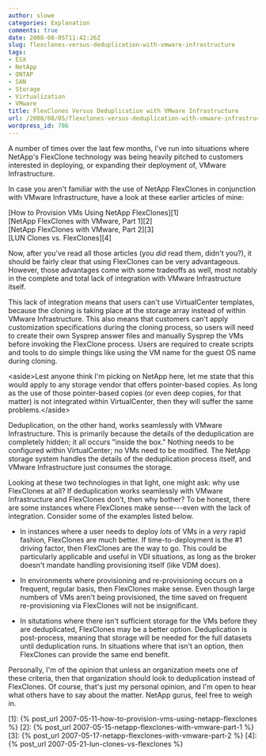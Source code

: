 ```yaml
---
author: slowe
categories: Explanation
comments: true
date: 2008-08-05T11:42:26Z
slug: flexclones-versus-deduplication-with-vmware-infrastructure
tags:
- ESX
- NetApp
- ONTAP
- SAN
- Storage
- Virtualization
- VMware
title: FlexClones Versus Deduplication with VMware Infrastructure
url: /2008/08/05/flexclones-versus-deduplication-with-vmware-infrastructure/
wordpress_id: 786
---
```


A number of times over the last few months, I've run into situations where NetApp's FlexClone technology was being heavily pitched to customers interested in deploying, or expanding their deployment of, VMware Infrastructure.

In case you aren't familiar with the use of NetApp FlexClones in conjunction with VMware Infrastructure, have a look at these earlier articles of mine:

[How to Provision VMs Using NetApp FlexClones][1]  
[NetApp FlexClones with VMware, Part 1][2]  
[NetApp FlexClones with VMware, Part 2][3]  
[LUN Clones vs. FlexClones][4]

Now, after you've read all those articles (you _did_ read them, didn't you?), it should be fairly clear that using FlexClones can be very advantageous. However, those advantages come with some tradeoffs as well, most notably in the complete and total lack of integration with VMware Infrastructure itself.

This lack of integration means that users can't use VirtualCenter templates, because the cloning is taking place at the storage array instead of within VMware Infrastructure. This also means that customers can't apply customization specifications during the cloning process, so users will need to create their own Sysprep answer files and manually Sysprep the VMs before invoking the FlexClone process. Users are required to create scripts and tools to do simple things like using the VM name for the guest OS name during cloning.

&lt;aside&gt;Lest anyone think I'm picking on NetApp here, let me state that this would apply to any storage vendor that offers pointer-based copies. As long as the use of those pointer-based copies (or even deep copies, for that matter) is not integrated within VirtualCenter, then they will suffer the same problems.&lt;/aside&gt;

Deduplication, on the other hand, works seamlessly with VMware Infrastructure. This is primarily because the details of the deduplication are completely hidden; it all occurs "inside the box." Nothing needs to be configured within VirtualCenter; no VMs need to be modified. The NetApp storage system handles the details of the deduplication process itself, and VMware Infrastructure just consumes the storage.

Looking at these two technologies in that light, one might ask: why use FlexClones at all? If deduplication works seamlessly with VMware Infrastructure and FlexClones don't, then why bother? To be honest, there are some instances where FlexClones make sense---even with the lack of integration. Consider some of the examples listed below.

* In instances where a user needs to deploy _lots_ of VMs in a _very_ rapid fashion, FlexClones are much better. If time-to-deployment is the #1 driving factor, then FlexClones are the way to go. This could be particularly applicable and useful in VDI situations, as long as the broker doesn't mandate handling provisioning itself (like VDM does).

* In environments where provisioning and re-provisioning occurs on a frequent, regular basis, then FlexClones make sense. Even though large numbers of VMs aren't being provisioned, the time saved on frequent re-provisioning via FlexClones will not be insignificant.

* In situtations where there isn't sufficient storage for the VMs before they are deduplicated, FlexClones may be a better option. Deduplication is post-process, meaning that storage will be needed for the full datasets until deduplication runs. In situations where that isn't an option, then FlexClones can provide the same end benefit.

Personally, I'm of the opinion that unless an organization meets one of these criteria, then that organization should look to deduplication instead of FlexClones. Of course, that's just my personal opinion, and I'm open to hear what others have to say about the matter. NetApp gurus, feel free to weigh in.

[1]: {% post_url 2007-05-11-how-to-provision-vms-using-netapp-flexclones %}
[2]: {% post_url 2007-05-15-netapp-flexclones-with-vmware-part-1 %}
[3]: {% post_url 2007-05-17-netapp-flexclones-with-vmware-part-2 %}
[4]: {% post_url 2007-05-21-lun-clones-vs-flexclones %}

